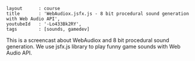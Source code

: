```
layout		: course
title		: 'WebAudiox.jsfx.js - 8 bit procedural sound generation with Web Audio API',
youtubeId	: '-Lo433Bk2RY',
tags		: [sounds, gamedev]
```

This is a screencast about WebAudiox and 8 bit procedural sound generation.
We use jsfx.js library to play funny game sounds with Web Audio API.
